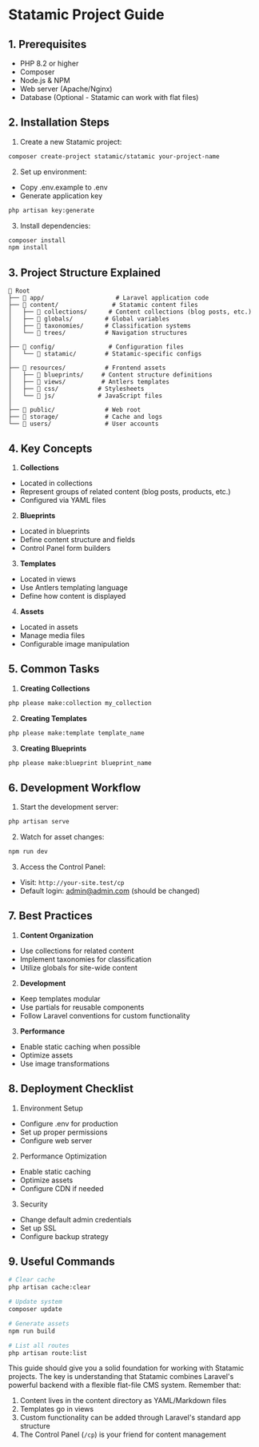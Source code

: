 # Statamic Project Guide

## 1. Prerequisites
- PHP 8.2 or higher
- Composer
- Node.js & NPM
- Web server (Apache/Nginx)
- Database (Optional - Statamic can work with flat files)

## 2. Installation Steps
1. Create a new Statamic project:
```bash
composer create-project statamic/statamic your-project-name
```

2. Set up environment:
- Copy .env.example to .env
- Generate application key
```bash
php artisan key:generate
```

3. Install dependencies:
```bash
composer install
npm install
```

## 3. Project Structure Explained

```
📁 Root
├── 📁 app/                    # Laravel application code
├── 📁 content/               # Statamic content files
│   ├── 📁 collections/      # Content collections (blog posts, etc.)
│   ├── 📁 globals/         # Global variables
│   ├── 📁 taxonomies/      # Classification systems
│   └── 📁 trees/           # Navigation structures
│
├── 📁 config/               # Configuration files
│   └── 📁 statamic/        # Statamic-specific configs
│
├── 📁 resources/           # Frontend assets
│   ├── 📁 blueprints/     # Content structure definitions
│   ├── 📁 views/          # Antlers templates
│   ├── 📁 css/           # Stylesheets
│   └── 📁 js/            # JavaScript files
│
├── 📁 public/              # Web root
├── 📁 storage/             # Cache and logs
└── 📁 users/               # User accounts
```

## 4. Key Concepts

1. **Collections**
- Located in collections
- Represent groups of related content (blog posts, products, etc.)
- Configured via YAML files

2. **Blueprints**
- Located in blueprints
- Define content structure and fields
- Control Panel form builders

3. **Templates**
- Located in views
- Use Antlers templating language
- Define how content is displayed

4. **Assets**
- Located in assets
- Manage media files
- Configurable image manipulation

## 5. Common Tasks

1. **Creating Collections**
```bash
php please make:collection my_collection
```

2. **Creating Templates**
```bash
php please make:template template_name
```

3. **Creating Blueprints**
```bash
php please make:blueprint blueprint_name
```

## 6. Development Workflow

1. Start the development server:
```bash
php artisan serve
```

2. Watch for asset changes:
```bash
npm run dev
```

3. Access the Control Panel:
- Visit: `http://your-site.test/cp`
- Default login: admin@admin.com (should be changed)

## 7. Best Practices

1. **Content Organization**
- Use collections for related content
- Implement taxonomies for classification
- Utilize globals for site-wide content

2. **Development**
- Keep templates modular
- Use partials for reusable components
- Follow Laravel conventions for custom functionality

3. **Performance**
- Enable static caching when possible
- Optimize assets
- Use image transformations

## 8. Deployment Checklist

1. Environment Setup
- Configure .env for production
- Set up proper permissions
- Configure web server

2. Performance Optimization
- Enable static caching
- Optimize assets
- Configure CDN if needed

3. Security
- Change default admin credentials
- Set up SSL
- Configure backup strategy

## 9. Useful Commands

```bash
# Clear cache
php artisan cache:clear

# Update system
composer update

# Generate assets
npm run build

# List all routes
php artisan route:list
```

This guide should give you a solid foundation for working with Statamic projects. The key is understanding that Statamic combines Laravel's powerful backend with a flexible flat-file CMS system. Remember that:

1. Content lives in the content directory as YAML/Markdown files
2. Templates go in views
3. Custom functionality can be added through Laravel's standard app structure
4. The Control Panel (`/cp`) is your friend for content management
